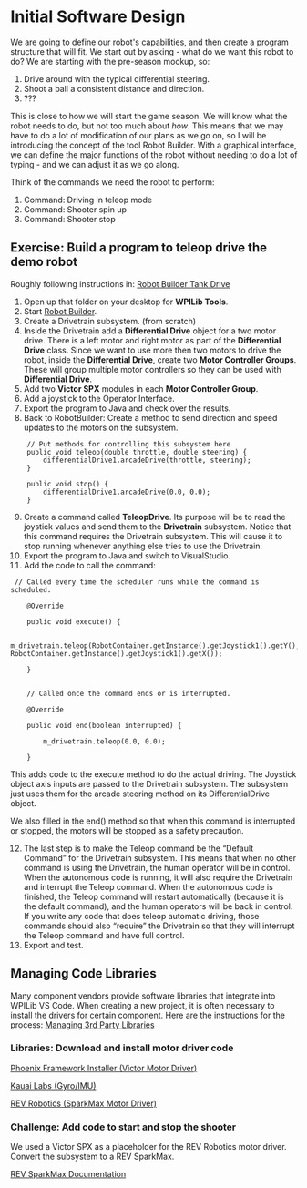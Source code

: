 # Initial Software Design

We are going to define our robot's capabilities, and then create a program structure that will fit.  We start out by asking - what do we want this robot to do?  We are starting with the pre-season mockup, so:

1. Drive around with the typical differential steering.
2. Shoot a ball a consistent distance and direction.
3. ???

This is close to how we will start the game season.  We will know what the robot needs to do, but not too much about *how*.  This means that we may have to do a lot of modification of our plans as we go on, so I will be introducing the concept of the tool Robot Builder.  With a graphical interface, we can define the major functions of the robot without needing to do a lot of typing - and we can adjust it as we go along.

Think of the commands we need the robot to perform:

1. Command: Driving in teleop mode
2. Command: Shooter spin up
3. Command: Shooter stop

## Exercise: Build a program to teleop drive the demo robot
Roughly following instructions in: [Robot Builder Tank Drive](https://docs.wpilib.org/en/stable/docs/software/wpilib-tools/robotbuilder/writing-code/robotbuilder-drive-tank.html)

1. Open up that folder on your desktop for **WPILib Tools**.
2. Start [Robot Builder](https://docs.wpilib.org/en/stable/docs/software/wpilib-tools/robotbuilder/introduction/robotbuilder-overview.html).
3. Create a Drivetrain subsystem. (from scratch)
4. Inside the Drivetrain add a **Differential Drive** object for a two motor drive. There is a left motor and right motor as part of the **Differential Drive** class.
Since we want to use more then two motors to drive the robot, inside the **Differential Drive**, create two **Motor Controller Groups**. These will group multiple motor controllers so they can be used with **Differential Drive**.
5. Add two **Victor SPX** modules in each **Motor Controller Group**.
6. Add a joystick to the Operator Interface.
7. Export the program to Java and check over the results.
8. Back to RobotBuilder: Create a method to send direction and speed updates to the motors on the subsystem.

```
    // Put methods for controlling this subsystem here
    public void teleop(double throttle, double steering) {
        differentialDrive1.arcadeDrive(throttle, steering);
    }

    public void stop() {
        differentialDrive1.arcadeDrive(0.0, 0.0);
    }
```

9. Create a command called **TeleopDrive**.  Its purpose will be to read the joystick values and send them to the **Drivetrain** subsystem. Notice that this command requires the Drivetrain subsystem. This will cause it to stop running whenever anything else tries to use the Drivetrain.
10. Export the program to Java and switch to VisualStudio.
11. Add the code to call the command:
```
 // Called every time the scheduler runs while the command is scheduled.

    @Override

    public void execute() {

        m_drivetrain.teleop(RobotContainer.getInstance().getJoystick1().getY(), RobotContainer.getInstance().getJoystick1().getX());

    }


    // Called once the command ends or is interrupted.

    @Override

    public void end(boolean interrupted) {

        m_drivetrain.teleop(0.0, 0.0);

    }
```

This adds code to the execute method to do the actual driving. The Joystick object axis inputs are passed to the Drivetrain subsystem. The subsystem just uses them for the arcade steering method on its DifferentialDrive object.

We also filled in the end() method so that when this command is interrupted or stopped, the motors will be stopped as a safety precaution.

12. The last step is to make the Teleop command be the “Default Command” for the Drivetrain subsystem. This means that when no other command is using the Drivetrain, the human operator will be in control. When the autonomous code is running, it will also require the Drivetrain and interrupt the Teleop command. When the autonomous code is finished, the Teleop command will restart automatically (because it is the default command), and the human operators will be back in control. If you write any code that does teleop automatic driving, those commands should also “require” the Drivetrain so that they will interrupt the Teleop command and have full control.
13. Export and test.

## Managing Code Libraries
Many component vendors provide software libraries that integrate into WPILib VS Code.  When creating a new project, it is often necessary to install the drivers for certain component.  Here are the instructions for the process: [Managing 3rd Party Libraries](https://docs.wpilib.org/en/stable/docs/software/vscode-overview/3rd-party-libraries.html?highlight=libraries#rd-party-libraries)

### Libraries: Download and install motor driver code
[Phoenix Framework Installer (Victor Motor Driver)](https://store.ctr-electronics.com/software/)

[Kauai Labs (Gyro/IMU)](https://pdocs.kauailabs.com/navx-mxp/software/roborio-libraries/)

[REV Robotics (SparkMax Motor Driver)](https://docs.revrobotics.com/sparkmax/software-resources/spark-max-api-information)

### Challenge: Add code to start and stop the shooter
We used a Victor SPX as a placeholder for the REV Robotics motor driver. Convert the subsystem to a REV SparkMax.

[REV SparkMax Documentation](https://docs.revrobotics.com/sparkmax/)
